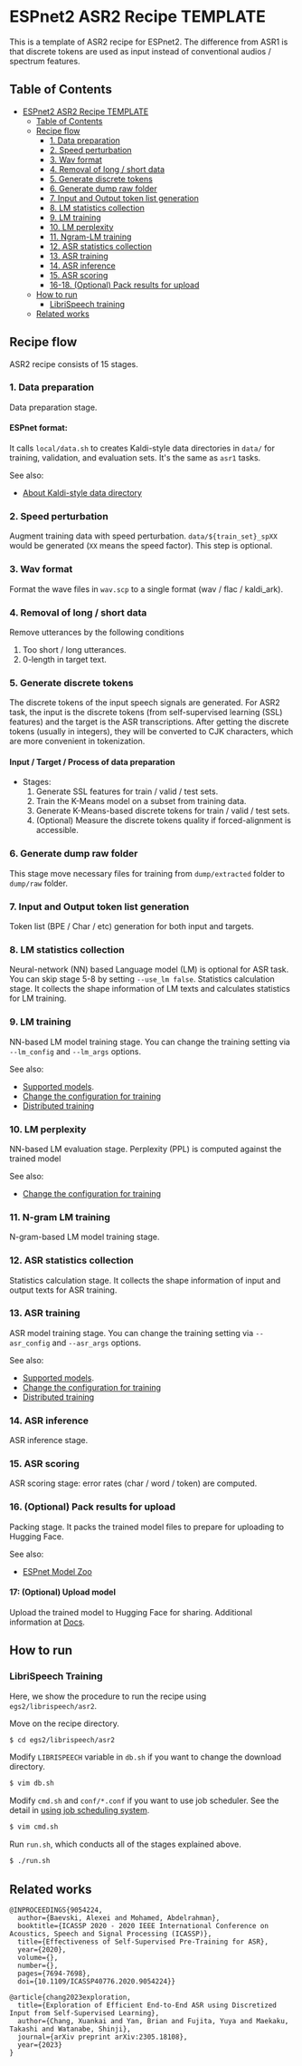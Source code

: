 # ESPnet2 ASR2 Recipe TEMPLATE

This is a template of ASR2 recipe for ESPnet2.
The difference from ASR1 is that discrete tokens are used as input instead of conventional audios / spectrum features.

## Table of Contents

* [ESPnet2 ASR2 Recipe TEMPLATE](#espnet2-asr2-recipe-template)
  * [Table of Contents](#table-of-contents)
  * [Recipe flow](#recipe-flow)
    * [1\. Data preparation](#1-data-preparation)
    * [2\. Speed perturbation](#2-speed-perturbation)
    * [3\. Wav format](#3-wav-format)
    * [4\. Removal of long / short data](#4-removal-of-long--short-data)
    * [5\. Generate discrete tokens](#5-generate-discrete-tokens)
    * [6\. Generate dump raw folder](#6-generate-dump-raw-folder)
    * [7\. Input and Output token list generation](#7-input-and-output-token-list-generation)
    * [8\. LM statistics collection](#8-lm-statistics-collection)
    * [9\. LM training](#9-lm-training)
    * [10\. LM perplexity](#10-lm-perplexity)
    * [11\. Ngram-LM training](#11-ngram-lm-training)
    * [12\. ASR statistics collection](#12-asr-statistics-collection)
    * [13\. ASR training](#13-asr-training)
    * [14\. ASR inference](#14-asr-inference)
    * [15\. ASR scoring](#15-asr-scoring)
    * [16\-18\. (Optional) Pack results for upload](#16-18-optional-pack-results-for-upload)
  * [How to run](#how-to-run)
    * [LibriSpeech training](#librispeech-training)
  * [Related works](#related-works)

## Recipe flow

ASR2 recipe consists of 15 stages.

### 1. Data preparation

Data preparation stage.

#### ESPnet format:

It calls `local/data.sh` to creates Kaldi-style data directories in `data/` for training, validation, and evaluation sets. It's the same as `asr1` tasks.

See also:
- [About Kaldi-style data directory](https://github.com/espnet/espnet/tree/master/egs2/TEMPLATE#about-kaldi-style-data-directory)

### 2. Speed perturbation

Augment training data with speed perturbation. `data/${train_set}_spXX` would be generated (`XX` means the speed factor). This step is optional.

### 3. Wav format

Format the wave files in `wav.scp` to a single format (wav / flac / kaldi_ark).

### 4. Removal of long / short data

Remove utterances by the following conditions
  1. Too short / long utterances.
  2. 0-length in target text.

### 5. Generate discrete tokens

The discrete tokens of the input speech signals are generated. For ASR2 task, the input is the discrete tokens (from self-supervised learning (SSL) features) and the target is the ASR transcriptions. After getting the discrete tokens (usually in integers), they will be converted to CJK characters, which are more convenient in tokenization.
#### Input / Target / Process of data preparation

- Stages:
  1. Generate SSL features for train / valid / test sets.
  2. Train the K-Means model on a subset from training data.
  3. Generate K-Means-based discrete tokens for train / valid / test sets.
  4. (Optional) Measure the discrete tokens quality if forced-alignment is accessible.


### 6. Generate dump raw folder

This stage move necessary files for training from `dump/extracted` folder to `dump/raw` folder.

### 7. Input and Output token list generation

Token list (BPE / Char / etc) generation for both input and targets.

### 8. LM statistics collection

Neural-network (NN) based Language model (LM) is optional for ASR task. You can skip stage 5-8 by setting `--use_lm false`.
Statistics calculation stage.
It collects the shape information of LM texts and calculates statistics for LM training.

### 9. LM training

NN-based LM model training stage.
You can change the training setting via `--lm_config` and `--lm_args` options.

See also:
- [Supported models](#supported-models).
- [Change the configuration for training](https://espnet.github.io/espnet/espnet2_training_option.html)
- [Distributed training](https://espnet.github.io/espnet/espnet2_distributed.html)

### 10. LM perplexity

NN-based LM evaluation stage. Perplexity (PPL) is computed against the trained model

See also:
- [Change the configuration for training](https://espnet.github.io/espnet/espnet2_training_option.html)

### 11. N-gram LM training

N-gram-based LM model training stage.


### 12. ASR statistics collection

Statistics calculation stage.
It collects the shape information of input and output texts for ASR training.

### 13. ASR training

ASR model training stage.
You can change the training setting via `--asr_config` and `--asr_args` options.

See also:
- [Supported models](#supported-models).
- [Change the configuration for training](https://espnet.github.io/espnet/espnet2_training_option.html)
- [Distributed training](https://espnet.github.io/espnet/espnet2_distributed.html)

### 14. ASR inference

ASR inference stage.

### 15. ASR scoring

ASR scoring stage: error rates (char / word / token) are computed.

### 16. (Optional) Pack results for upload

Packing stage.
It packs the trained model files to prepare for uploading to Hugging Face.

See also:
- [ESPnet Model Zoo](https://github.com/espnet/espnet_model_zoo)

#### 17: (Optional) Upload model

Upload the trained model to Hugging Face for sharing. Additional information at [Docs](https://espnet.github.io/espnet/espnet2_tutorial.html#packing-and-sharing-your-trained-model).

## How to run

### LibriSpeech Training
Here, we show the procedure to run the recipe using `egs2/librispeech/asr2`.

Move on the recipe directory.
```sh
$ cd egs2/librispeech/asr2
```

Modify `LIBRISPEECH` variable in `db.sh` if you want to change the download directory.
```sh
$ vim db.sh
```

Modify `cmd.sh` and `conf/*.conf` if you want to use job scheduler.
See the detail in [using job scheduling system](https://espnet.github.io/espnet/parallelization.html).
```sh
$ vim cmd.sh
```

Run `run.sh`, which conducts all of the stages explained above.
```sh
$ ./run.sh
```

## Related works
```
@INPROCEEDINGS{9054224,
  author={Baevski, Alexei and Mohamed, Abdelrahman},
  booktitle={ICASSP 2020 - 2020 IEEE International Conference on Acoustics, Speech and Signal Processing (ICASSP)},
  title={Effectiveness of Self-Supervised Pre-Training for ASR},
  year={2020},
  volume={},
  number={},
  pages={7694-7698},
  doi={10.1109/ICASSP40776.2020.9054224}}

@article{chang2023exploration,
  title={Exploration of Efficient End-to-End ASR using Discretized Input from Self-Supervised Learning},
  author={Chang, Xuankai and Yan, Brian and Fujita, Yuya and Maekaku, Takashi and Watanabe, Shinji},
  journal={arXiv preprint arXiv:2305.18108},
  year={2023}
}
```
